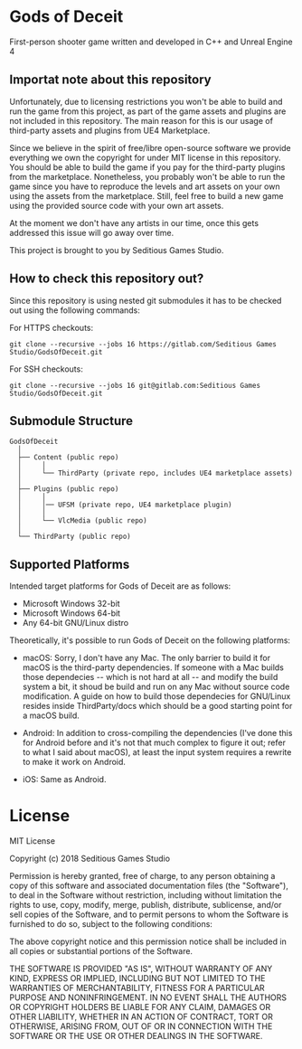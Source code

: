 # Gods of Deceit

First-person shooter game written and developed in C++ and Unreal Engine 4

## Importat note about this repository

Unfortunately, due to licensing restrictions you won't be able to build and run the game from this project, as part of the game assets and plugins are not included in this repository. The main reason for this is our usage of third-party assets and plugins from UE4 Marketplace.

Since we believe in the spirit of free/libre open-source software we provide everything we own the copyright for under MIT license in this repository. You should be able to build the game if you pay for the third-party plugins from the marketplace. Nonetheless, you probably won't be able to run the game since you have to reproduce the levels and art assets on your own using the assets from the marketplace. Still, feel free to build a new game using the provided source code with your own art assets.

At the moment we don't have any artists in our time, once this gets addressed this issue will go away over time.

This project is brought to you by Seditious Games Studio.

## How to check this repository out?

Since this repository is using nested git submodules it has to be checked out using the following commands:

For HTTPS checkouts:

```
git clone --recursive --jobs 16 https://gitlab.com/Seditious Games Studio/GodsOfDeceit.git
```

For SSH checkouts:

```
git clone --recursive --jobs 16 git@gitlab.com:Seditious Games Studio/GodsOfDeceit.git
```

## Submodule Structure

```
GodsOfDeceit
  │
  ├── Content (public repo)
  │     │
  │     └── ThirdParty (private repo, includes UE4 marketplace assets)
  │
  ├── Plugins (public repo)
  │     │
  │     │── UFSM (private repo, UE4 marketplace plugin)
  │     │
  │     └── VlcMedia (public repo)
  │
  └── ThirdParty (public repo)
```

## Supported Platforms

Intended target platforms for Gods of Deceit are as follows:

* Microsoft Windows 32-bit
* Microsoft Windows 64-bit
* Any 64-bit GNU/Linux distro

Theoretically, it's possible to run Gods of Deceit on the following platforms:

* macOS: Sorry, I don't have any Mac. The only barrier to build it for macOS is the third-party dependencies. If someone with a Mac builds those dependecies -- which is not hard at all -- and modify the build system a bit, it shoud be build and run on any Mac without source code modification. A guide on how to build those dependecies for GNU/Linux resides inside ThirdParty/docs which should be a good starting point for a macOS build.

* Android: In addition to cross-compiling the dependencies (I've done this for Android before and it's not that much complex to figure it out; refer to what I said about macOS), at least the input system requires a rewrite to make it work on Android.

* iOS: Same as Android.

# License

MIT License

Copyright (c) 2018 Seditious Games Studio

Permission is hereby granted, free of charge, to any person obtaining a copy
of this software and associated documentation files (the "Software"), to deal
in the Software without restriction, including without limitation the rights
to use, copy, modify, merge, publish, distribute, sublicense, and/or sell
copies of the Software, and to permit persons to whom the Software is
furnished to do so, subject to the following conditions:

The above copyright notice and this permission notice shall be included in all
copies or substantial portions of the Software.

THE SOFTWARE IS PROVIDED "AS IS", WITHOUT WARRANTY OF ANY KIND, EXPRESS OR
IMPLIED, INCLUDING BUT NOT LIMITED TO THE WARRANTIES OF MERCHANTABILITY,
FITNESS FOR A PARTICULAR PURPOSE AND NONINFRINGEMENT. IN NO EVENT SHALL THE
AUTHORS OR COPYRIGHT HOLDERS BE LIABLE FOR ANY CLAIM, DAMAGES OR OTHER
LIABILITY, WHETHER IN AN ACTION OF CONTRACT, TORT OR OTHERWISE, ARISING FROM,
OUT OF OR IN CONNECTION WITH THE SOFTWARE OR THE USE OR OTHER DEALINGS IN THE
SOFTWARE.
